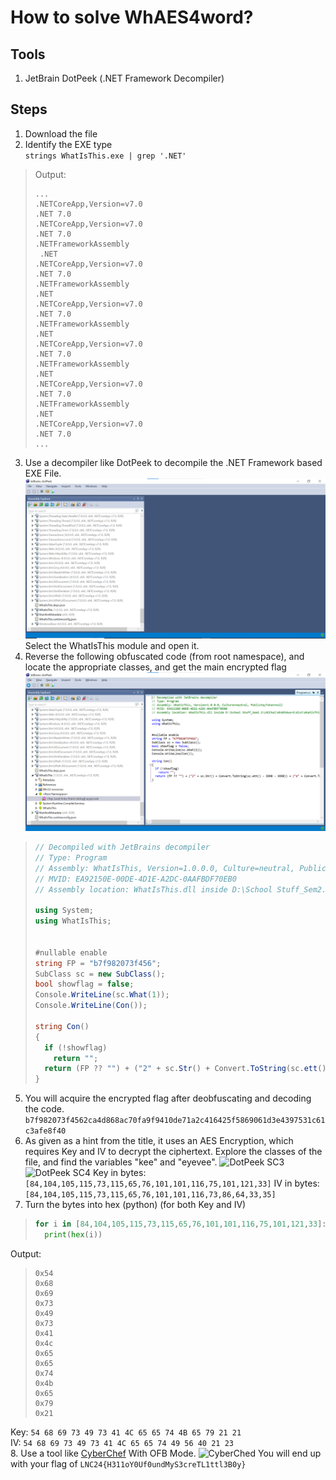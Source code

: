 # How to solve WhAES4word?
## Tools
1. JetBrain DotPeek (.NET Framework Decompiler)

## Steps
1. Download the file
2. Identify the EXE type \
`strings WhatIsThis.exe | grep '.NET'`
> Output:
> ```
> ...
> .NETCoreApp,Version=v7.0
> .NET 7.0
> .NETCoreApp,Version=v7.0
> .NET 7.0
> .NETFrameworkAssembly
>  .NET
> .NETCoreApp,Version=v7.0
> .NET 7.0
> .NETFrameworkAssembly
> .NET
> .NETCoreApp,Version=v7.0
> .NET 7.0
> .NETFrameworkAssembly
> .NET
> .NETCoreApp,Version=v7.0
> .NET 7.0
> .NETFrameworkAssembly
> .NET
> .NETCoreApp,Version=v7.0
> .NET 7.0
> .NETFrameworkAssembly
> .NET
> .NETCoreApp,Version=v7.0
> .NET 7.0
> ...
> ```
3. Use a decompiler like DotPeek to decompile the .NET Framework based EXE File.
   ![DotPeek SC1](SelectModule.png "DotPeek Select Module")
   Select the WhatIsThis module and open it.
4. Reverse the following obfuscated code (from root namespace), and locate the appropriate classes, and get the main encrypted flag
   ![DotPeek SC2](MainCSCode.png "DotPeek Show Main Code")
> ```csharp
> // Decompiled with JetBrains decompiler
> // Type: Program
> // Assembly: WhatIsThis, Version=1.0.0.0, Culture=neutral, PublicKeyToken=null
> // MVID: EA92150E-00DE-4D1E-A2DC-0AAFBDF70EB0
> // Assembly location: WhatIsThis.dll inside D:\School Stuff_Sem2.2\LNCChal\WhAES4word\dist\WhatIsThis.exe)
> 
> using System;
> using WhatIsThis;
> 
> 
> #nullable enable
> string FP = "b7f982073f456";
> SubClass sc = new SubClass();
> bool showflag = false;
> Console.WriteLine(sc.What(1));
> Console.WriteLine(Con());
> 
> string Con()
> {
>   if (!showflag)
>     return "";
>   return (FP ?? "") + ("2" + sc.Str() + Convert.ToString(sc.ett() - 3998 - 3998)) + ("d" + Convert.ToString(sc.FakeFirstLetterofFlag() + 86) + sc.snd()) + sc.MemeBigBoi() + "de71a2c41" + (sc.SupDudes() + sc.IDK() + "f5") + Convert.ToString(sc.veryembmethod(1, 2, 3, 4) - 13094) + (Convert.ToString(sc.veryembmethod(-99999, 11112, 3344, 122) - 99999) + "d" + Convert.ToString(sc.veryembmethod(-99999, 11112, 3344, 122) - 99997) + "e") + (Convert.ToString(sc.veryembmethod(-99999, 11112, 3344, 122) + 4297531) + "c") + sc.theb(61) + sc.finalcheck();
> }
> 
> ```
5. You will acquire the encrypted flag after deobfuscating and decoding the code.
```b7f982073f4562ca4d868ac70fa9f9410de71a2c416425f5869061d3e4397531c61c3afe8f40```
6. As given as a hint from the title, it uses an AES Encryption, which requires Key and IV to decrypt the ciphertext. Explore the classes of the file, and find the variables "kee" and "eyevee".
   ![DotPeek SC3](Kee.png "DotPeek Kee")
   ![DotPeek SC4](EyeVee.png "DotPeek EyeVee")
   Key in bytes: ```[84,104,105,115,73,115,65,76,101,101,116,75,101,121,33]```
   IV in bytes: ```[84,104,105,115,73,115,65,76,101,101,116,73,86,64,33,35]```
7. Turn the bytes into hex (python) (for both Key and IV)
>   ```python
>   for i in [84,104,105,115,73,115,65,76,101,101,116,75,101,121,33]:
>     print(hex(i))
>   ``` 
Output:
> ```
> 0x54
> 0x68
> 0x69
> 0x73
> 0x49
> 0x73
> 0x41
> 0x4c
> 0x65
> 0x65
> 0x74
> 0x4b
> 0x65
> 0x79
> 0x21
> ```
Key: ```54 68 69 73 49 73 41 4C 65 65 74 4B 65 79 21 21 ``` \
IV: ```54 68 69 73 49 73 41 4C 65 65 74 49 56 40 21 23 ``` \
8. Use a tool like [CyberChef](https://gchq.github.io/CyberChef/) With OFB Mode.
   ![CyberChed](CyberChef.png "Decrypt")
You will end up with your flag of ```LNC24{H311oY0Uf0undMyS3creTL1ttl3B0y}  ```